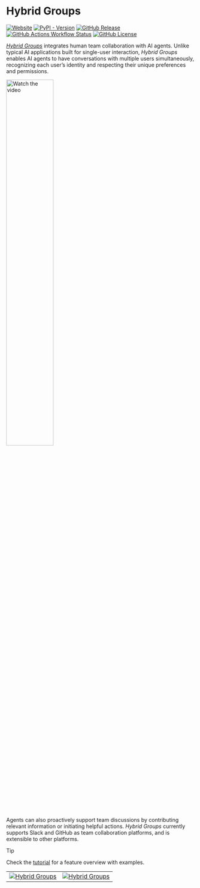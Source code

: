 # Hybrid Groups

<p align="left">
    <a href="https://gradion-ai.github.io/hybrid-groups/"><img alt="Website" src="https://img.shields.io/website?url=https%3A%2F%2Fgradion-ai.github.io%2Fhybrid-groups%2F&up_message=online&down_message=offline&label=docs"></a>
    <a href="https://pypi.org/project/hybrid-groups/"><img alt="PyPI - Version" src="https://img.shields.io/pypi/v/hybrid-groups?color=blue"></a>
    <a href="https://github.com/gradion-ai/hybrid-groups/releases"><img alt="GitHub Release" src="https://img.shields.io/github/v/release/gradion-ai/hybrid-groups"></a>
    <a href="https://github.com/gradion-ai/hybrid-groups/actions"><img alt="GitHub Actions Workflow Status" src="https://img.shields.io/github/actions/workflow/status/gradion-ai/hybrid-groups/test.yml"></a>
    <a href="https://github.com/gradion-ai/hybrid-groups/blob/main/LICENSE"><img alt="GitHub License" src="https://img.shields.io/github/license/gradion-ai/hybrid-groups?color=blueviolet"></a>
</p>

[*Hybrid Groups*](https://gradion-ai.github.io/hybrid-groups/) integrates human team collaboration with AI agents. Unlike typical AI applications built for single-user interaction, *Hybrid Groups* enables AI agents to have conversations with multiple users simultaneously, recognizing each user’s identity and respecting their unique preferences and permissions.

<div align="left">
  <a href="https://www.youtube.com/watch?v=OxOmRsNin4o">
    <img src="https://raw.githubusercontent.com/gradion-ai/hybrid-groups/main/docs/images/overview/video.jpg" alt="Watch the video" style="width: 50%;">
  </a>
</div>

Agents can also proactively support team discussions by contributing relevant information or initiating helpful actions. *Hybrid Groups* currently supports Slack and GitHub as team collaboration platforms, and is extensible to other platforms.

> [!TIP]
> Check the [tutorial](https://gradion-ai.github.io/hybrid-groups/tutorial) for a feature overview with examples.

<table>
<tr>
<td><a href="https://gradion-ai.github.io/hybrid-groups/images/overview/overview-1.png" target="_blank"><img src="https://gradion-ai.github.io/hybrid-groups/images/overview/overview-1.png" alt="Hybrid Groups" /></a></td>
<td><a href="https://gradion-ai.github.io/hybrid-groups/images/overview/overview-3.png" target="_blank"><img src="https://gradion-ai.github.io/hybrid-groups/images/overview/overview-3-crop.png" alt="Hybrid Groups" /></a></td>
</tr>
</table>
